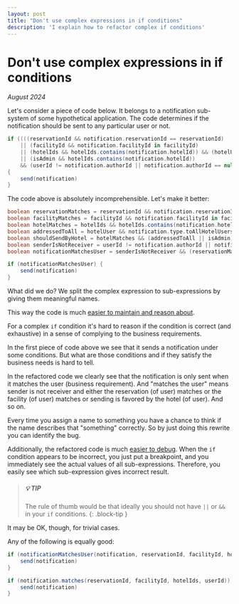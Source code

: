 ```yaml
---
layout: post
title: "Don't use complex expressions in if conditions"
description: 'I explain how to refactor complex if conditions'
---
```


# Don't use complex expressions in if conditions

_August 2024_
     
Let's consider a piece of code below. It belongs to a notification sub-system of some hypothetical application. The code determines if the notification should be sent to any particular user or not. 

```groovy
if ((((reservationId && notification.reservationId == reservationId)
    || (facilityId && notification.facilityId in facilityId)
    || (hotelIds && hotelIds.contains(notification.hotelId)) && (hotelUser && notification.type.toAllHotelUsers || reservationId && notification.type.toAllReservations))
    || (isAdmin && hotelIds.contains(notification.hotelId))
    && (userId != notification.authorId || notification.authorId == null))) 
{
    send(notification)
}
```
              
The code above is absolutely incomprehensible. Let's make it better: 

```groovy
boolean reservationMatches = reservationId && notification.reservationId == reservationId
boolean facilityMatches = facilityId && notification.facilityId in facilityId
boolean hotelMatches = hotelIds && hotelIds.contains(notification.hotelId)
boolean addressedToAll = hotelUser && notification.type.toAllHotelUsers || reservationId && notification.type.toAllReservations
boolean shouldSendByHotel = hotelMatches && (addressedToAll || isAdmin)
boolean senderIsNotReceiver = userId != notification.authorId || notification.authorId == null
boolean notificationMatchesUser = senderIsNotReceiver && (reservationMatches || facilityMatches || shouldSendByHotel)

if (notificationMatchesUser) {
    send(notification)
}
```

What did we do? We split the complex expression to sub-expressions by giving them meaningful names.

This way the code is much <ins>easier to maintain and reason about</ins>. 

For a complex `if` condition it's hard to reason if the condition is correct (and exhaustive) in a sense of complying to the business requirements. 

In the first piece of code above we see that it sends a notification under some conditions. But what are those conditions and if they satisfy the business needs is hard to tell. 

In the refactored code we clearly see that the notification is only sent when it matches the user (business requirement). And "matches the user" means sender is not receiver and either the reservation (of user) matches or the facility (of user) matches or sending is favored by the hotel (of user). And so on.

Every time you assign a name to something you have a chance to think if the name describes that "something" correctly. So by just doing this rewrite you can identify the bug.

Additionally, the refactored code is much <ins>easier to debug</ins>. When the `if` condition appears to be incorrect, you just put a breakpoint, and you immediately see the actual values of all sub-expressions. Therefore, you easily see which sub-expression gives incorrect result.

> ##### 💡 TIP
>
> The rule of thumb would be that ideally you should not have `||` or `&&` in your `if` conditions.
{: .block-tip }

It may be OK, though, for trivial cases.

Any of the following is equally good:

```groovy
if (notificationMatchesUser(notification, reservationId, facilityId, hotelIds, userId)) {
    send(notification)
}
```

```groovy
if (notification.matches(reservationId, facilityId, hotelIds, userId)) {
    send(notification)
}
```

